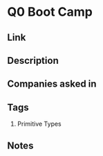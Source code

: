 # Q0 Boot Camp

## Link

## Description

## Companies asked in

## Tags

1. Primitive Types

## Notes